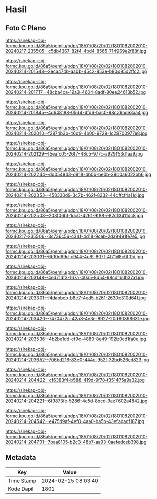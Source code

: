 # Hasil

## Foto C Plano

https://sirekap-obj-formc.kpu.go.id/86a5/pemilu/pdpr/18/01/08/20/02/1801082002010-20240217-235505--c5db4367-82f4-4bd4-8565-714969e2f88f.jpg

https://sirekap-obj-formc.kpu.go.id/86a5/pemilu/pdpr/18/01/08/20/02/1801082002010-20240214-201548--2eca474b-aa0b-4542-853e-b80d95d2ffc2.jpg

https://sirekap-obj-formc.kpu.go.id/86a5/pemilu/pdpr/18/01/08/20/02/1801082002010-20240214-201717--48cba4ca-19a3-4604-8adf-80ee24613b52.jpg

https://sirekap-obj-formc.kpu.go.id/86a5/pemilu/pdpr/18/01/08/20/02/1801082002010-20240214-201845--4d648188-0564-4fd6-bac0-98c29ade3aa4.jpg

https://sirekap-obj-formc.kpu.go.id/86a5/pemilu/pdpr/18/01/08/20/02/1801082002010-20240214-202010--f2974b3b-46d9-4b00-9729-1c29700977e8.jpg

https://sirekap-obj-formc.kpu.go.id/86a5/pemilu/pdpr/18/01/08/20/02/1801082002010-20240214-202129--f5eafc05-26f7-48c5-977c-a929f53d1aa9.jpg

https://sirekap-obj-formc.kpu.go.id/86a5/pemilu/pdpr/18/01/08/20/02/1801082002010-20240214-202244--dd054943-d918-4b0b-be0b-39b0a6022bb6.jpg

https://sirekap-obj-formc.kpu.go.id/86a5/pemilu/pdpr/18/01/08/20/02/1801082002010-20240214-202353--458330d9-3c7b-462f-8232-44cffcf4a11d.jpg

https://sirekap-obj-formc.kpu.go.id/86a5/pemilu/pdpr/18/01/08/20/02/1801082002010-20240214-202508--203f06bf-1dc0-4261-9f88-e82c13411dc8.jpg

https://sirekap-obj-formc.kpu.go.id/86a5/pemilu/pdpr/18/01/08/20/02/1801082002010-20240217-235506--3c736c56-c34f-4d18-9ceb-2da9491fe7e5.jpg

https://sirekap-obj-formc.kpu.go.id/86a5/pemilu/pdpr/18/01/08/20/02/1801082002010-20240214-203031--6b10d69d-c944-4c8f-807f-4f71d8c0ff0d.jpg

https://sirekap-obj-formc.kpu.go.id/86a5/pemilu/pdpr/18/01/08/20/02/1801082002010-20240214-203148--4ed71df3-167a-40a5-8d54-98cd1b0b37a1.jpg

https://sirekap-obj-formc.kpu.go.id/86a5/pemilu/pdpr/18/01/08/20/02/1801082002010-20240214-203301--f4dabbeb-b8e7-4ed5-b261-2630c310d64f.jpg

https://sirekap-obj-formc.kpu.go.id/86a5/pemilu/pdpr/18/01/08/20/02/1801082002010-20240214-203420--7470472c-42a8-4e3e-8927-20d80398631e.jpg

https://sirekap-obj-formc.kpu.go.id/86a5/pemilu/pdpr/18/01/08/20/02/1801082002010-20240214-203536--4b2be1dd-cf9c-4880-8e49-192b0cd1fa0e.jpg

https://sirekap-obj-formc.kpu.go.id/86a5/pemilu/pdpr/18/01/08/20/02/1801082002010-20240214-203652--706bd216-83e0-444c-952f-32bd526cd823.jpg

https://sirekap-obj-formc.kpu.go.id/86a5/pemilu/pdpr/18/01/08/20/02/1801082002010-20240214-204422--cf6383f4-b588-419d-9f78-f351475a9a32.jpg

https://sirekap-obj-formc.kpu.go.id/86a5/pemilu/pdpr/18/01/08/20/02/1801082002010-20240214-204221--6f9873fe-5286-4e5d-8bcd-9ae7602a4842.jpg

https://sirekap-obj-formc.kpu.go.id/86a5/pemilu/pdpr/18/01/08/20/02/1801082002010-20240214-204542--e475d9af-4ef0-4aa0-ba5b-43efadadf187.jpg

https://sirekap-obj-formc.kpu.go.id/86a5/pemilu/pdpr/18/01/08/20/02/1801082002010-20240214-204701--7baa8105-b2c3-48b7-aa93-0aefedceb398.jpg


## Metadata

| Key        | Value               |
| ---------- | ------------------- |
| Time Stamp | 2024-02-25 08:03:40 |
| Kode Dapil | 1801                |



